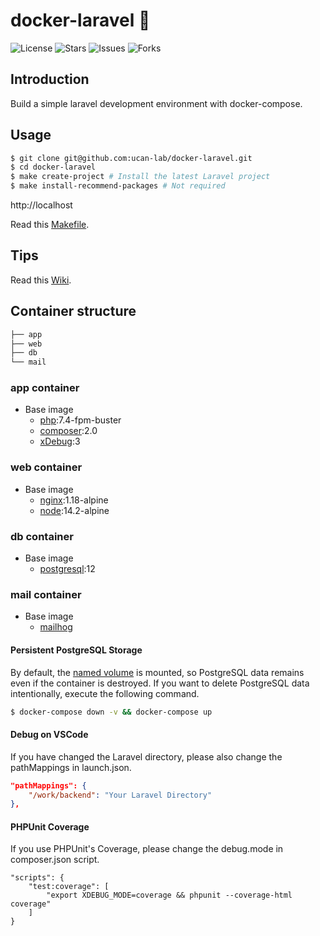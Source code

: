 # docker-laravel 🐳

![License](https://img.shields.io/github/license/ucan-lab/docker-laravel?color=f05340)
![Stars](https://img.shields.io/github/stars/ucan-lab/docker-laravel?color=f05340)
![Issues](https://img.shields.io/github/issues/ucan-lab/docker-laravel?color=f05340)
![Forks](https://img.shields.io/github/forks/ucan-lab/docker-laravel?color=f05340)

## Introduction

Build a simple laravel development environment with docker-compose.

## Usage

```bash
$ git clone git@github.com:ucan-lab/docker-laravel.git
$ cd docker-laravel
$ make create-project # Install the latest Laravel project
$ make install-recommend-packages # Not required
```

http://localhost

Read this [Makefile](https://github.com/sori883/docker-laravel/blob/main/Makefile).

## Tips

Read this [Wiki](https://github.com/ucan-lab/docker-laravel/wiki).

## Container structure

```bash
├── app
├── web
├── db
└── mail
```

### app container

- Base image
  - [php](https://hub.docker.com/_/php):7.4-fpm-buster
  - [composer](https://hub.docker.com/_/composer):2.0
  - [xDebug](https://xdebug.org/):3

### web container

- Base image
  - [nginx](https://hub.docker.com/_/nginx):1.18-alpine
  - [node](https://hub.docker.com/_/node):14.2-alpine

### db container

- Base image
  - [postgresql](https://hub.docker.com/_/postgres):12

  
### mail container

- Base image
  - [mailhog](https://hub.docker.com/r/mailhog/mailhog/)

#### Persistent PostgreSQL Storage

By default, the [named volume](https://docs.docker.com/compose/compose-file/#volumes) is mounted, so PostgreSQL data remains even if the container is destroyed.
If you want to delete PostgreSQL data intentionally, execute the following command.

```bash
$ docker-compose down -v && docker-compose up
```

#### Debug on VSCode
If you have changed the Laravel directory, please also change the pathMappings in launch.json.  
```launch.json
"pathMappings": {
    "/work/backend": "Your Laravel Directory"
},
```

#### PHPUnit Coverage
If you use PHPUnit's Coverage, please change the debug.mode in composer.json script.
```
"scripts": {
    "test:coverage": [
        "export XDEBUG_MODE=coverage && phpunit --coverage-html coverage"
    ]
}
```
